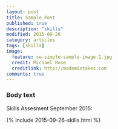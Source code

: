 ```yaml
---
layout: post
title: Sample Post
published: true
description: "skills"
modified: 2015-09-26
category: articles
tags: [skills]
image:
  feature: so-simple-sample-image-1.jpg
  credit: Michael Rose
  creditlink: http://mademistakes.com
comments: true
---
```


### Body text

Skills Assesment September 2015:

{% include 2015-09-26-skills.html %}
